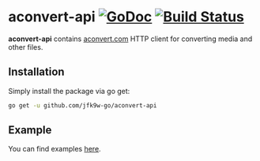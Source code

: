 # aconvert-api [![GoDoc](https://godoc.org/github.com/jfk9w-go/aconvert-api?status.svg)](https://godoc.org/github.com/jfk9w-go/aconvert-api) [![Build Status](https://travis-ci.org/jfk9w-go/aconvert-api.svg?branch=master)](https://travis-ci.org/jfk9w-go/aconvert-api)

**aconvert-api** contains [aconvert.com](https://aconvert.com) HTTP client for converting media and other files.

## Installation

Simply install the package via go get:
```bash
go get -u github.com/jfk9w-go/aconvert-api
```

## Example

You can find examples [here](https://github.com/jfk9w-go/aconvert-api/blob/master/client_test.go).